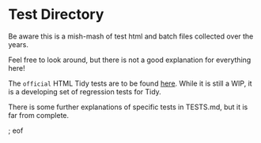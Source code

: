# Test Directory

Be aware this is a mish-mash of test html and batch files collected over the years.

Feel free to look around, but there is not a good explanation for everything here!

The `official` HTML Tidy tests are to be found [here](https://github.com/htacg/tidy-html5-tests). While it is still a WIP, it is a developing set of regression tests for Tidy.

There is some further explanations of specific tests in TESTS.md, but it is far from complete.

; eof

